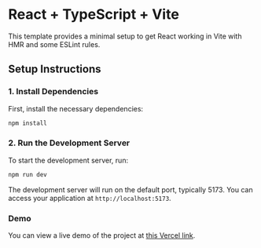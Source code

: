 # React + TypeScript + Vite

This template provides a minimal setup to get React working in Vite with HMR and some ESLint rules.

## Setup Instructions

### 1. Install Dependencies

First, install the necessary dependencies:

```sh
npm install
```

### 2. Run the Development Server

To start the development server, run:

```sh
npm run dev
```

The development server will run on the default port, typically 5173. You can access your application at `http://localhost:5173`.

### Demo

You can view a live demo of the project at [this Vercel link](https://kelick-front-end-task.vercel.app/).
